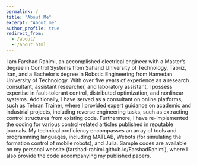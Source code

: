```yaml
---
permalink: /
title: "About Me"
excerpt: "About me"
author_profile: true
redirect_from: 
  - /about/
  - /about.html
---
```

  
I am Farshad Rahimi, an accomplished electrical engineer with a Master’s degree in Control Systems from Sahand University of Technology, Tabriz, Iran, and a Bachelor’s degree in Robotic Engineering from Hamedan University of Technology. 
With over five years of experience as a research consultant, assistant researcher, and laboratory assistant, I possess expertise in fault-tolerant control, distributed optimization, and nonlinear systems. Additionally, I have served as a consultant on online platforms, such as Tehran Trainer, where I provided expert guidance on academic and industrial projects, including reverse engineering tasks, such as extracting control structures from existing code. Furthermore, I have re-implemented the coding for various control-related articles published in reputable journals.
My technical proficiency encompasses an  array of tools and programming languages, including MATLAB, Webots (for simulating the formation control of mobile robots), and Julia. Sample codes are available on my personal website (farshad-rahimi.github.io/FarshadRahimi), where I also provide the code accompanying my published papers.
  

